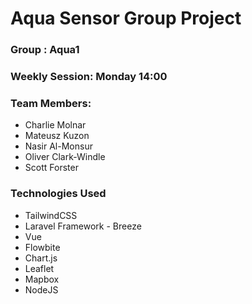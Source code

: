 # Aqua Sensor Group Project

### Group : Aqua1

### Weekly Session: Monday 14:00

### Team Members:

- Charlie Molnar
- Mateusz Kuzon
- Nasir Al-Monsur
- Oliver Clark-Windle
- Scott Forster


### Technologies Used
- TailwindCSS
- Laravel Framework - Breeze
- Vue
- Flowbite
- Chart.js
- Leaflet
- Mapbox
- NodeJS
